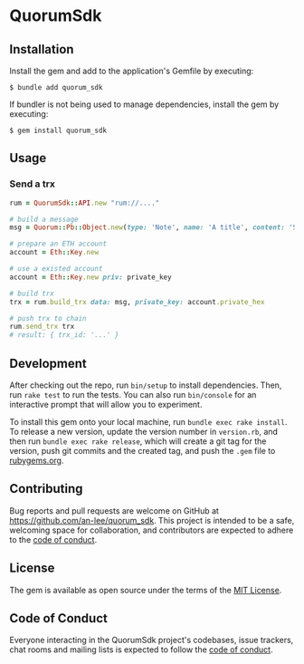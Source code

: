 # QuorumSdk

## Installation

Install the gem and add to the application's Gemfile by executing:

    $ bundle add quorum_sdk

If bundler is not being used to manage dependencies, install the gem by executing:

    $ gem install quorum_sdk

## Usage

### Send a trx

```ruby
rum = QuorumSdk::API.new "rum://...."

# build a message
msg = Quorum::Pb::Object.new(type: 'Note', name: 'A title', content: 'Something awesome.')

# prepare an ETH account
account = Eth::Key.new

# use a existed account
account = Eth::Key.new priv: private_key

# build trx
trx = rum.build_trx data: msg, private_key: account.private_hex

# push trx to chain
rum.send_trx trx
# result: { trx_id: '...' }
```

## Development

After checking out the repo, run `bin/setup` to install dependencies. Then, run `rake test` to run the tests. You can also run `bin/console` for an interactive prompt that will allow you to experiment.

To install this gem onto your local machine, run `bundle exec rake install`. To release a new version, update the version number in `version.rb`, and then run `bundle exec rake release`, which will create a git tag for the version, push git commits and the created tag, and push the `.gem` file to [rubygems.org](https://rubygems.org).

## Contributing

Bug reports and pull requests are welcome on GitHub at https://github.com/an-lee/quorum_sdk. This project is intended to be a safe, welcoming space for collaboration, and contributors are expected to adhere to the [code of conduct](https://github.com/an-lee/quorum_sdk/blob/main/CODE_OF_CONDUCT.md).

## License

The gem is available as open source under the terms of the [MIT License](https://opensource.org/licenses/MIT).

## Code of Conduct

Everyone interacting in the QuorumSdk project's codebases, issue trackers, chat rooms and mailing lists is expected to follow the [code of conduct](https://github.com/an-lee/quorum_sdk/blob/main/CODE_OF_CONDUCT.md).
